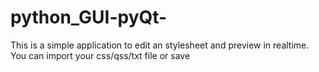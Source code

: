 # python_GUI-pyQt-
This is a simple application to edit an stylesheet and preview in realtime. You can import your css/qss/txt file or save
